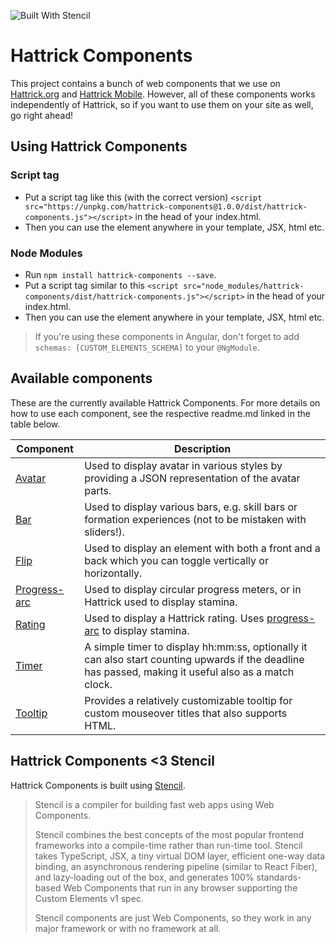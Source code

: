![Built With Stencil](https://img.shields.io/badge/-Built%20With%20Stencil-16161d.svg?logo=data%3Aimage%2Fsvg%2Bxml%3Bbase64%2CPD94bWwgdmVyc2lvbj0iMS4wIiBlbmNvZGluZz0idXRmLTgiPz4KPCEtLSBHZW5lcmF0b3I6IEFkb2JlIElsbHVzdHJhdG9yIDE5LjIuMSwgU1ZHIEV4cG9ydCBQbHVnLUluIC4gU1ZHIFZlcnNpb246IDYuMDAgQnVpbGQgMCkgIC0tPgo8c3ZnIHZlcnNpb249IjEuMSIgaWQ9IkxheWVyXzEiIHhtbG5zPSJodHRwOi8vd3d3LnczLm9yZy8yMDAwL3N2ZyIgeG1sbnM6eGxpbms9Imh0dHA6Ly93d3cudzMub3JnLzE5OTkveGxpbmsiIHg9IjBweCIgeT0iMHB4IgoJIHZpZXdCb3g9IjAgMCA1MTIgNTEyIiBzdHlsZT0iZW5hYmxlLWJhY2tncm91bmQ6bmV3IDAgMCA1MTIgNTEyOyIgeG1sOnNwYWNlPSJwcmVzZXJ2ZSI%2BCjxzdHlsZSB0eXBlPSJ0ZXh0L2NzcyI%2BCgkuc3Qwe2ZpbGw6I0ZGRkZGRjt9Cjwvc3R5bGU%2BCjxwYXRoIGNsYXNzPSJzdDAiIGQ9Ik00MjQuNywzNzMuOWMwLDM3LjYtNTUuMSw2OC42LTkyLjcsNjguNkgxODAuNGMtMzcuOSwwLTkyLjctMzAuNy05Mi43LTY4LjZ2LTMuNmgzMzYuOVYzNzMuOXoiLz4KPHBhdGggY2xhc3M9InN0MCIgZD0iTTQyNC43LDI5Mi4xSDE4MC40Yy0zNy42LDAtOTIuNy0zMS05Mi43LTY4LjZ2LTMuNkgzMzJjMzcuNiwwLDkyLjcsMzEsOTIuNyw2OC42VjI5Mi4xeiIvPgo8cGF0aCBjbGFzcz0ic3QwIiBkPSJNNDI0LjcsMTQxLjdIODcuN3YtMy42YzAtMzcuNiw1NC44LTY4LjYsOTIuNy02OC42SDMzMmMzNy45LDAsOTIuNywzMC43LDkyLjcsNjguNlYxNDEuN3oiLz4KPC9zdmc%2BCg%3D%3D&colorA=16161d&style=flat-square)

# Hattrick Components

This project contains a bunch of web components that we use on [Hattrick.org](https://www.hattrick.org) and [Hattrick Mobile](https://m.hattrick.org/). However, all of these components works independently of Hattrick, so if you want to use them on your site as well, go right ahead!


## Using Hattrick Components

### Script tag

- Put a script tag like this (with the correct version) `<script src="https://unpkg.com/hattrick-components@1.0.0/dist/hattrick-components.js"></script>` in the head of your index.html.
- Then you can use the element anywhere in your template, JSX, html etc.

### Node Modules
- Run `npm install hattrick-components --save`.
- Put a script tag similar to this `<script src="node_modules/hattrick-components/dist/hattrick-components.js"></script>` in the head of your index.html.
- Then you can use the element anywhere in your template, JSX, html etc.

>If you're using these components in Angular, don't forget to add `schemas: [CUSTOM_ELEMENTS_SCHEMA]` to your `@NgModule`.


## Available components

These are the currently available Hattrick Components. For more details on how to use each component, see the respective readme.md linked in the table below.


| **Component** | **Description** |
| ------------- | ------------- |
| [Avatar](/src/components/avatar/) | Used to display avatar in various styles by providing a JSON representation of the avatar parts. |
| [Bar](/src/components/bar/) | Used to display various bars, e.g. skill bars or formation experiences (not to be mistaken with sliders!). |
| [Flip](/src/components/flip/) | Used to display an element with both a front and a back which you can toggle vertically or horizontally. |
| [Progress-arc](/src/components/progress-arc/) | Used to display circular progress meters, or in Hattrick used to display stamina. |
| [Rating](/src/components/rating/) | Used to display a Hattrick rating. Uses [progress-arc](/src/components/progress-arc/) to display stamina. |
| [Timer](/src/components/timer/) | A simple timer to display hh:mm:ss, optionally it can also start counting upwards if the deadline has passed, making it useful also as a match clock. |
| [Tooltip](/src/components/tooltip/) | Provides a relatively customizable tooltip for custom mouseover titles that also supports HTML. |


## Hattrick Components <3 Stencil

Hattrick Components is built using [Stencil](https://github.com/ionic-team/stencil).

> Stencil is a compiler for building fast web apps using Web Components.
>
> Stencil combines the best concepts of the most popular frontend frameworks into a compile-time rather than run-time tool.  Stencil takes TypeScript, JSX, a tiny virtual DOM layer, efficient one-way data binding, an asynchronous rendering pipeline (similar to React Fiber), and lazy-loading out of the box, and generates 100% standards-based Web Components that run in any browser supporting the Custom Elements v1 spec.
>
> Stencil components are just Web Components, so they work in any major framework or with no framework at all. 
